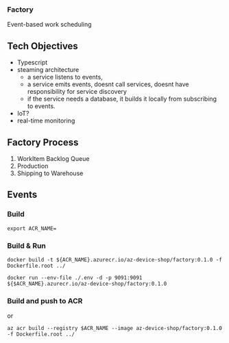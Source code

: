 

### Factory 

Event-based work scheduling


## Tech Objectives


* Typescript
* steaming architecture
   * a service listens to events, 
   * a service emits events, doesnt call services, doesnt have responsibility for service discovery
   * if the service needs a database, it builds it locally from subscribing to events. 
* IoT?
* real-time monitoring

## Factory Process

 1. WorkItem Backlog Queue
 2. Production
 3. Shipping to Warehouse


## Events


### Build


```
export ACR_NAME=
```

### Build & Run

```
docker build -t ${ACR_NAME}.azurecr.io/az-device-shop/factory:0.1.0 -f Dockerfile.root ../

docker run --env-file ./.env -d -p 9091:9091 ${$ACR_NAME}.azurecr.io/az-device-shop/factory:0.1.0 
```

### Build and push to ACR

or
```
az acr build --registry $ACR_NAME --image az-device-shop/factory:0.1.0 -f Dockerfile.root ../
```
